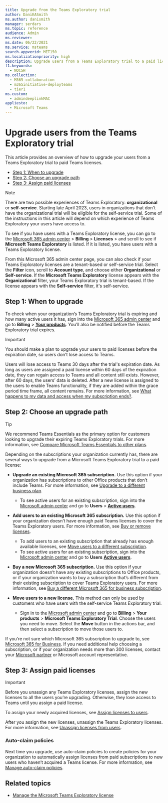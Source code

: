 ```yaml
---
title: Upgrade from the Teams Exploratory trial
author: DaniEASmith
ms.author: danismith
manager: serdars
ms.topic: reference
audience: Admin
ms.reviewer: 
ms.date: 06/22/2021
ms.service: msteams
search.appverid: MET150
ms.localizationpriority: high
description: Upgrade users from a Teams Exploratory trial to a paid license.
f1.keywords: 
  - NOCSH
ms.collection: 
  - M365-collaboration
  - m365initiative-deployteams
  - tier1
ms.custom:
  - admindeeplinkMAC
appliesto: 
  - Microsoft Teams
---
```


# Upgrade users from the Teams Exploratory trial

This article provides an overview of how to upgrade your users from a Teams Exploratory trial to paid Teams licenses.

- [Step 1: When to upgrade](#step-1-when-to-upgrade)
- [Step 2: Choose an upgrade path](#step-2-choose-an-upgrade-path)
- [Step 3: Assign paid licenses](#step-3-assign-paid-licenses)

> [!NOTE]
> There are two possible experiences of Teams Exploratory: **organizational** or **self-service**. Starting late April 2023, users in organizations that don't have the organizational trial will be eligible for the self-service trial. Some of the instructions in this article will depend on which experience of Teams Exploratory your users have access to.
>
> To see if you have users with a Teams Exploratory license, you can go to the [Microsoft 365 admin center](https://go.microsoft.com/fwlink/p/?linkid=2024339) > **Billing** > **Licenses** > and scroll to see if **Microsoft Teams Exploratory** is listed. If it is listed, you have users with a Teams Exploratory license.
>
> From this Microsoft 365 admin center page, you can also check if your Teams Exploratory licenses are a tenant-based or self-service trial. Select the **Filter** icon, scroll to **Account type**, and choose either **Organizational** or **Self-service**. If the **Microsoft Teams Exploratory** license appears with the **Organizational** filter, your Teams Exploratory trial is tenant-based. If the license appears with the **Self-service** filter, it's self-service.

## Step 1: When to upgrade  

To check when your organization’s Teams Exploratory trial is expiring and how many active users it has, sign into the [Microsoft 365 admin center](https://go.microsoft.com/fwlink/p/?linkid=2024339) and go to **Billing** > [**Your products**](https://go.microsoft.com/fwlink/p/?linkid=842054). You’ll also be notified before the Teams Exploratory trial expires.

> [!IMPORTANT]
> You should make a plan to upgrade your users to paid licenses before the expiration date, so users don’t lose access to Teams.
>
> Users will lose access to Teams 30 days after the trial's expiration date. As long as users are assigned a paid license within 60 days of the expiration date, they can regain access to Teams and all content still exists. However, after 60 days, the users’ data is deleted. After a new license is assigned to the users to enable Teams functionality, if they are added within the grace period time frame, all content remains. For more information, see [What happens to my data and access when my subscription ends?](/microsoft-365/commerce/subscriptions/what-if-my-subscription-expires).

## Step 2: Choose an upgrade path

> [!TIP]
> We recommend Teams Essentials as the primary option for customers looking to upgrade their expiring Teams Exploratory trials. For more information, see [Compare Microsoft Teams Essentials to other plans](get-started-with-teams-essentials.md#how-does-microsoft-teams-essentials-compare-to-other-microsoft-teams-plans).

Depending on the subscriptions your organization currently has, there are several ways to upgrade from a Microsoft Teams Exploratory trial to a paid license:

- **Upgrade an existing Microsoft 365 subscription.** Use this option if your organization has subscriptions to other Office products that don’t include Teams. For more information, see [Upgrade to a different business plan](/microsoft-365/commerce/subscriptions/upgrade-to-different-plan).
  - To see active users for an existing subscription, sign into the [Microsoft admin center](https://go.microsoft.com/fwlink/p/?linkid=2024339) and go to **Users** > [**Active users**](https://go.microsoft.com/fwlink/p/?linkid=834822).

- **Add users to an existing Microsoft 365 subscription.** Use this option if your organization doesn’t have enough paid Teams licenses to cover the Teams Exploratory users. For more information, see [Buy or remove licenses](/microsoft-365/commerce/licenses/buy-licenses).  
  - To add users to an existing subscription that already has enough available licenses, see [Move users to a different subscription](/microsoft-365/commerce/subscriptions/move-users-different-subscription).
  - To see active users for an existing subscription, sign into the [Microsoft admin center](https://go.microsoft.com/fwlink/p/?linkid=2024339) and go to **Users** [**Active users**](https://go.microsoft.com/fwlink/p/?linkid=834822).

- **Buy a new Microsoft 365 subscription.** Use this option if your organization doesn’t have any existing subscriptions to Office products, or if your organization wants to buy a subscription that’s different from their existing subscription to cover Teams Exploratory users. For more information, see [Buy a different Microsoft 365 for business subscription](/microsoft-365/commerce/try-or-buy-microsoft-365\#buy-a-different-subscription).

- **Move users to a new license.** This method can only be used by customers who have users with the self-service Teams Exploratory trial.
  - Sign in to the [Microsoft admin center](https://go.microsoft.com/fwlink/p/?linkid=2024339) and go to **Billing** > **Your products** > **Microsoft Teams Exploratory Trial**. Choose the users you need to move. Select the **Move** button in the actions bar, and then select a subscription to move those users to.

If you’re not sure which Microsoft 365 subscription to upgrade to, see [Microsoft 365 for Business](https://www.microsoft.com/microsoft-365/business#coreui-heading-hiatrep). If you need additional help choosing a subscription, or if your organization needs more than 300 licenses, contact your [Microsoft partner](https://www.microsoft.com/solution-providers/home) or Microsoft account representative.

## Step 3: Assign paid licenses

> [!IMPORTANT]
> Before you unassign any Teams Exploratory licenses, assign the new licenses to all the users you’re upgrading. Otherwise, they lose access to Teams until you assign a paid license.  

To assign your newly acquired licenses, see [Assign licenses to users](/microsoft-365/admin/manage/assign-licenses-to-users).  

After you assign the new licenses, unassign the Teams Exploratory licenses. For more information, see [Unassign licenses from users](/microsoft-365/admin/manage/remove-licenses-from-users).

### Auto-claim policies

Next time you upgrade, use auto-claim policies to create policies for your organization to automatically assign licenses from paid subscriptions to new users who haven’t acquired a Teams license. For more information, see [Manage auto-claim policies](/microsoft-365/commerce/licenses/manage-auto-claim-policies).

## Related topics

- [Manage the Microsoft Teams Exploratory license](teams-exploratory.md)
